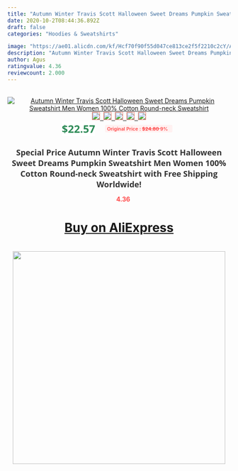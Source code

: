 ```yaml
---
title: "Autumn Winter Travis Scott Halloween Sweet Dreams Pumpkin Sweatshirt Men Women 100% Cotton Round-neck Sweatshirt"
date: 2020-10-2T08:44:36.892Z
draft: false
categories: "Hoodies & Sweatshirts"

image: "https://ae01.alicdn.com/kf/Hcf70f90f55d047ce813ce2f5f2210c2cY/Autumn-Winter-Travis-Scott-Halloween-Sweet-Dreams-Pumpkin-Sweatshirt-Men-Women-100-Cotton-Round-neck-Sweatshirt.jpg"
description: "Autumn Winter Travis Scott Halloween Sweet Dreams Pumpkin Sweatshirt Men Women 100% Cotton Round-neck Sweatshirt"
author: Agus
ratingvalue: 4.36
reviewcount: 2.000
---
```

<br>
<div style="text-align: center;">
<a href="https://s.click.aliexpress.com/e/_9wlAWp" target="_blank" rel="nofollow noopener noreferrer"><img alt="Autumn Winter Travis Scott Halloween Sweet Dreams Pumpkin Sweatshirt Men Women 100% Cotton Round-neck Sweatshirt" class="magnifier-image" src="https://ae01.alicdn.com/kf/Hcf70f90f55d047ce813ce2f5f2210c2cY/Autumn-Winter-Travis-Scott-Halloween-Sweet-Dreams-Pumpkin-Sweatshirt-Men-Women-100-Cotton-Round-neck-Sweatshirt.jpg_640x640.jpg">
<br>
<img style="border:1px solid salmon" src="https://ae01.alicdn.com/kf/Hcf70f90f55d047ce813ce2f5f2210c2cY/Autumn-Winter-Travis-Scott-Halloween-Sweet-Dreams-Pumpkin-Sweatshirt-Men-Women-100-Cotton-Round-neck-Sweatshirt.jpg_120x120.jpg">&nbsp;&nbsp;<img style="border:1px solid salmon" src="https://ae01.alicdn.com/kf/H23c597a49ec24bd1bdb63b6cc9b67a93M/Autumn-Winter-Travis-Scott-Halloween-Sweet-Dreams-Pumpkin-Sweatshirt-Men-Women-100-Cotton-Round-neck-Sweatshirt.jpg_120x120.jpg">&nbsp;&nbsp;<img style="border:1px solid salmon" src="https://ae01.alicdn.com/kf/Hbf71a051189544d58dc05190a1995981u/Autumn-Winter-Travis-Scott-Halloween-Sweet-Dreams-Pumpkin-Sweatshirt-Men-Women-100-Cotton-Round-neck-Sweatshirt.jpg_120x120.jpg">&nbsp;&nbsp;<img style="border:1px solid salmon" src="https://ae01.alicdn.com/kf/Hca233a4f2da74c24a813654693901e4cw/Autumn-Winter-Travis-Scott-Halloween-Sweet-Dreams-Pumpkin-Sweatshirt-Men-Women-100-Cotton-Round-neck-Sweatshirt.jpg_120x120.jpg">&nbsp;&nbsp;<img style="border:1px solid salmon" src="https://ae01.alicdn.com/kf/H87f79b67afef43d4852824fcc610466bL/Autumn-Winter-Travis-Scott-Halloween-Sweet-Dreams-Pumpkin-Sweatshirt-Men-Women-100-Cotton-Round-neck-Sweatshirt.jpg_120x120.jpg"></a></div><br0>
<div style="text-align: center;"><span style="background-color: white; border: 0px; box-sizing: border-box; color: seagreen; display: inline-block; font-family: &quot;open sans&quot; , &quot;arial&quot; , &quot;helvetica&quot; , sans-serif , &quot;heiti&quot;; font-size: 24px; font-stretch: inherit; font-weight: 700; line-height: inherit; margin: 0px 10px 0px 0px; padding: 0px; vertical-align: middle;">$22.57 </span>
<span style="background: rgb(255 , 241 , 241); border-radius: 3px; border: 0px; box-sizing: border-box; color: #ff4747; display: inline-block; font-family: inherit; font-size: 12px; font-stretch: inherit; font-style: inherit; font-variant: inherit; font-weight: 600; line-height: inherit; margin: 0px; padding: 2px 5px; transform: scale(0.9); vertical-align: middle;">Original Price : <b style="text-decoration: line-through;">$24.80 </b> 9%&nbsp;&nbsp;</span></div>
<h1 style="color: #333333; display: inline-block; font-family: &quot;open sans&quot; , &quot;arial&quot; , &quot;helvetica&quot; , sans-serif , &quot;heiti&quot;; font-size: 18px; font-stretch: inherit; font-weight: 700; text-align: center;">Special Price Autumn Winter Travis Scott Halloween Sweet Dreams Pumpkin Sweatshirt Men Women 100% Cotton Round-neck Sweatshirt with Free Shipping Worldwide!</h1>
<div style="color: #ff4747; text-align: center;">
<img src="https://4.bp.blogspot.com/-M0ZcTcb-5uY/XleCXlxnR4I/AAAAAAAAAEc/OrjgMkXV1oMQFaCRZj5HQwOCBcu3w1FegCPcBGAYYCw/s1600/star.png" style="height: 15px;">&nbsp;<b>4.36</b></div>
<div class="button_cont" align="center"><a class="buynow_a" href="https://s.click.aliexpress.com/e/_9wlAWp" target="_blank" rel="nofollow noopener noreferrer"><H1>Buy on AliExpress</H1></a></div><br>
<div class="separator" style="clear: both; text-align: center;">
<img src="https://lh3.googleusercontent.com/-pTy5HemUv9M/XlePHvY0dAI/AAAAAAAAAE4/0nX5iRUoIWY8eMW9Dpxeirr157OZliDIgCLcBGAsYHQ/s1600/badge.gif" width="480">
</div>
